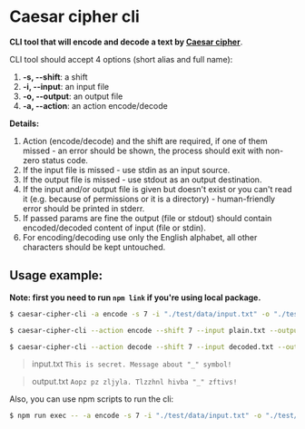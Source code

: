 # Caesar cipher cli

**CLI tool that will encode and decode a text by [Caesar cipher](https://en.wikipedia.org/wiki/Caesar_cipher)**.

CLI tool should accept 4 options (short alias and full name):

1.  **-s, --shift**: a shift
2.  **-i, --input**: an input file
3.  **-o, --output**: an output file
4.  **-a, --action**: an action encode/decode

**Details:**

1. Action (encode/decode) and the shift are required, if one of them missed - an error should be shown, the process should exit with non-zero status code.
2. If the input file is missed - use stdin as an input source.
3. If the output file is missed - use stdout as an output destination.
4. If the input and/or output file is given but doesn't exist or you can't read it (e.g. because of permissions or it is a directory) - human-friendly error should be printed in stderr.
5. If passed params are fine the output (file or stdout) should contain encoded/decoded content of input (file or stdin).
6. For encoding/decoding use only the English alphabet, all other characters should be kept untouched.

## Usage example:
**Note: first you need to run `npm link` if you're using local package.**

```bash
$ caesar-cipher-cli -a encode -s 7 -i "./test/data/input.txt" -o "./test/data/output.txt"
```

```bash
$ caesar-cipher-cli --action encode --shift 7 --input plain.txt --output encoded.txt
```

```bash
$ caesar-cipher-cli --action decode --shift 7 --input decoded.txt --output plain.txt
```

> input.txt
> `This is secret. Message about "_" symbol!`

> output.txt
> `Aopz pz zljyla. Tlzzhnl hivba "_" zftivs!`

Also, you can use npm scripts to run the cli:

```bash
$ npm run exec -- -a encode -s 7 -i "./test/data/input.txt" -o "./test/data/output.txt"
```
